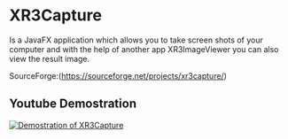 # XR3Capture

Is a JavaFX application which allows you to take screen shots of your computer and with the help of another app XR3ImageViewer you can also view the result image.

 SourceForge:(https://sourceforge.net/projects/xr3capture/)

## Youtube Demostration
[![Demostration of XR3Capture](http://img.youtube.com/vi/s4TGWYBdv0E/0.jpg)](https://www.youtube.com/watch?v=s4TGWYBdv0E)
